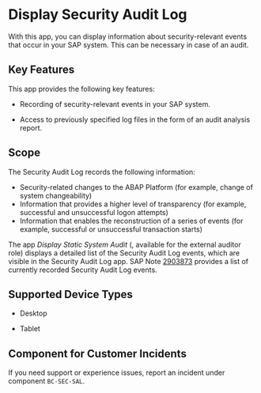 <!-- loio7eed4aba8bcb4d7091e289cf0dc00cf4 -->

# Display Security Audit Log



With this app, you can display information about security-relevant events that occur in your SAP system. This can be necessary in case of an audit.



## Key Features

This app provides the following key features:



-   Recording of security-relevant events in your SAP system.

-   Access to previously specified log files in the form of an audit analysis report.




<a name="loio7eed4aba8bcb4d7091e289cf0dc00cf4__section_fzj_nxw_vjb"/>

## Scope

The Security Audit Log records the following information:

-   Security-related changes to the ABAP Platform \(for example, change of system changeability\)
-   Information that provides a higher level of transparency \(for example, successful and unsuccessful logon attempts\)
-   Information that enables the reconstruction of a series of events \(for example, successful or unsuccessful transaction starts\)

The app *Display Static System Audit* \(, available for the external auditor role\) displays a detailed list of the Security Audit Log events, which are visible in the Security Audit Log app. SAP Note [2903873](https://launchpad.support.sap.com/#/notes/2903873) provides a list of currently recorded Security Audit Log events.



<a name="loio7eed4aba8bcb4d7091e289cf0dc00cf4__supported_devices"/>

## Supported Device Types

-   Desktop

-   Tablet




<a name="loio7eed4aba8bcb4d7091e289cf0dc00cf4__customer_component"/>

## Component for Customer Incidents

If you need support or experience issues, report an incident under component `BC-SEC-SAL`.

